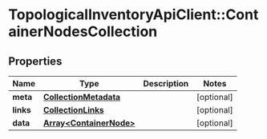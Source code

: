 # TopologicalInventoryApiClient::ContainerNodesCollection

## Properties
Name | Type | Description | Notes
------------ | ------------- | ------------- | -------------
**meta** | [**CollectionMetadata**](CollectionMetadata.md) |  | [optional] 
**links** | [**CollectionLinks**](CollectionLinks.md) |  | [optional] 
**data** | [**Array&lt;ContainerNode&gt;**](ContainerNode.md) |  | [optional] 



